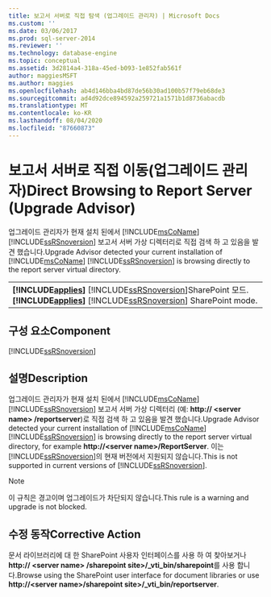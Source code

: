 ```yaml
---
title: 보고서 서버로 직접 탐색 (업그레이드 관리자) | Microsoft Docs
ms.custom: ''
ms.date: 03/06/2017
ms.prod: sql-server-2014
ms.reviewer: ''
ms.technology: database-engine
ms.topic: conceptual
ms.assetid: 3d2814a4-318a-45ed-b093-1e852fab561f
author: maggiesMSFT
ms.author: maggies
ms.openlocfilehash: ab4d146bba4bd87de56b30ad100b57f79eb68de3
ms.sourcegitcommit: ad4d92dce894592a259721a1571b1d8736abacdb
ms.translationtype: MT
ms.contentlocale: ko-KR
ms.lasthandoff: 08/04/2020
ms.locfileid: "87660873"
---
```

# <a name="direct-browsing-to-report-server-upgrade-advisor"></a><span data-ttu-id="e360a-102">보고서 서버로 직접 이동(업그레이드 관리자)</span><span class="sxs-lookup"><span data-stu-id="e360a-102">Direct Browsing to Report Server (Upgrade Advisor)</span></span>
  <span data-ttu-id="e360a-103">업그레이드 관리자가 현재 설치 된에서 [!INCLUDE[msCoName](../../includes/msconame-md.md)] [!INCLUDE[ssRSnoversion](../../includes/ssrsnoversion-md.md)] 보고서 서버 가상 디렉터리로 직접 검색 하 고 있음을 발견 했습니다.</span><span class="sxs-lookup"><span data-stu-id="e360a-103">Upgrade Advisor detected your current installation of [!INCLUDE[msCoName](../../includes/msconame-md.md)] [!INCLUDE[ssRSnoversion](../../includes/ssrsnoversion-md.md)] is browsing directly to the report server virtual directory.</span></span>  
  
||  
|-|  
|<span data-ttu-id="e360a-104">**[!INCLUDE[applies](../../includes/applies-md.md)]**  [!INCLUDE[ssRSnoversion](../../includes/ssrsnoversion-md.md)]SharePoint 모드.</span><span class="sxs-lookup"><span data-stu-id="e360a-104">**[!INCLUDE[applies](../../includes/applies-md.md)]**  [!INCLUDE[ssRSnoversion](../../includes/ssrsnoversion-md.md)] SharePoint mode.</span></span>|  
  
## <a name="component"></a><span data-ttu-id="e360a-105">구성 요소</span><span class="sxs-lookup"><span data-stu-id="e360a-105">Component</span></span>  
 [!INCLUDE[ssRSnoversion](../../includes/ssrsnoversion-md.md)]  
  
## <a name="description"></a><span data-ttu-id="e360a-106">설명</span><span class="sxs-lookup"><span data-stu-id="e360a-106">Description</span></span>  
 <span data-ttu-id="e360a-107">업그레이드 관리자가 현재 설치 된에서 [!INCLUDE[msCoName](../../includes/msconame-md.md)] [!INCLUDE[ssRSnoversion](../../includes/ssrsnoversion-md.md)] 보고서 서버 가상 디렉터리 (예: **http:// \<server name> /reportserver**)로 직접 검색 하 고 있음을 발견 했습니다.</span><span class="sxs-lookup"><span data-stu-id="e360a-107">Upgrade Advisor detected your current installation of [!INCLUDE[msCoName](../../includes/msconame-md.md)] [!INCLUDE[ssRSnoversion](../../includes/ssrsnoversion-md.md)] is browsing directly to the report server virtual directory, for example **http://\<server name>/ReportServer**.</span></span> <span data-ttu-id="e360a-108">이는 [!INCLUDE[ssRSnoversion](../../includes/ssrsnoversion-md.md)]의 현재 버전에서 지원되지 않습니다.</span><span class="sxs-lookup"><span data-stu-id="e360a-108">This is not supported in current versions of [!INCLUDE[ssRSnoversion](../../includes/ssrsnoversion-md.md)].</span></span>  
  
> [!NOTE]  
>  <span data-ttu-id="e360a-109">이 규칙은 경고이며 업그레이드가 차단되지 않습니다.</span><span class="sxs-lookup"><span data-stu-id="e360a-109">This rule is a warning and upgrade is not blocked.</span></span>  
  
## <a name="corrective-action"></a><span data-ttu-id="e360a-110">수정 동작</span><span class="sxs-lookup"><span data-stu-id="e360a-110">Corrective Action</span></span>  
 <span data-ttu-id="e360a-111">문서 라이브러리에 대 한 SharePoint 사용자 인터페이스를 사용 하 여 찾아보거나 **http:// \<server name> /sharepoint site>/_vti_bin/sharepoint**를 사용 합니다.</span><span class="sxs-lookup"><span data-stu-id="e360a-111">Browse using the SharePoint user interface for document libraries or use **http://\<server name>/sharepoint site>/_vti_bin/reportserver**.</span></span>  
  
  
